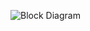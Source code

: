 ![Block Diagram](https://user-images.githubusercontent.com/94312393/144284847-5a7d1fc9-c473-4d74-8e44-995cf06fed47.png)
